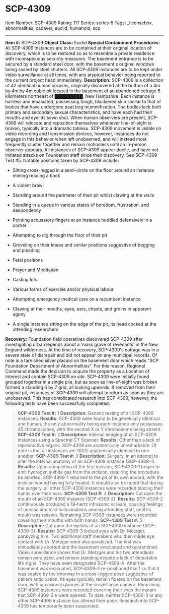 # SCP-4309
Item Number: SCP-4309
Rating: 117
Series: series-5
Tags: _licensebox, abnormalities, cadaver, euclid, humanoid, scp

---

  
**Item #:** SCP-4309 
**Object Class:** Euclid
**Special Containment Procedures:** All SCP-4309 instances are to be contained at their original location of discovery, which is to be restored so as to resemble a private residence with inconspicuous security measures. The basement entrance is to be secured by a standard steel door, with the basement's original windows being sealed by steel shutters.
All SCP-4309 instances are to be kept under video surveillance at all times, with any atypical behavior being reported to the current project head immediately.
**Description:** SCP-4309 is a collection of 42 identical human corpses, originally discovered at the bottom of a 4m by 4m by 4m cubic pit located in the basement of an abandoned cottage 6 kilometers northeast of █████████, New Hampshire. Each instance is hairless and emaciated, possessing tough, blackened skin similar to that of bodies that have undergone peat bog mummification. The bodies lack both primary and secondary sexual characteristics, and have each had their mouths and eyelids sewn shut.
When human observers are present, SCP-4309 will relocate and reposition themselves whenever line-of-sight is broken, typically into a dramatic tableau. SCP-4309 movement is visible on video recording and transmission devices, however, instances do not engage in this behavior when left unobserved, and will instead most frequently cluster together and remain motionless until an in-person observer appears. All instances of SCP-4309 appear docile, and have not initiated attacks on Foundation staff since their discovery. See SCP-4309 Test #5.
Notable positions taken by SCP-4309 include:
  * Sitting cross-legged in a semi-circle on the floor around an instance miming reading a book

  * A violent brawl

  * Standing around the perimeter of their pit whilst clawing at the walls

  * Standing in a queue in various states of boredom, frustration, and despondency

  * Pointing accusatory fingers at an instance huddled defensively in a corner

  * Attempting to dig through the floor of their pit

  * Groveling on their knees and similar positions suggestive of begging and pleading

  * Fetal positions

  * Prayer and Meditation

  * Casting lots

  * Various forms of exercise and/or physical labour

  * Attempting emergency medical care on a recumbent instance

  * Clawing at their mouths, eyes, ears, chests, and groins in apparent agony

  * A single instance sitting on the edge of the pit, its head cocked at the attending researchers

**Recovery:** Foundation field operatives discovered SCP-4309 after investigating urban legends about a 'mass grave of revenants' in the New England wilderness. At the time of recovery, SCP-4309's cottage was in a severe state of disrepair and did not appear on any municipal records. Of note is a tarnished silver placard on the basement door which reads "SCP Foundation Department of Abnormalities". For this reason, Regional Command made the decision to acquire the property as a Location of Interest and contain SCP-4309 on site.
SCP-4309 were initially found grouped together in a single pile, but as soon as line-of-sight was broken formed a standing 6 by 7 grid, all looking upwards. If removed from their original pit, instances of SCP-4309 will attempt to return as soon as they are unobserved. This has complicated research into SCP-4309, however, the following tests have been successfully completed:
> **SCP-4309 Test #:** 1
> **Description:** Genetic testing of all SCP-4309 instances.
> **Results:** SCP-4309 were found to be genetically identical and human, the only abnormality being each instance only possesses 45 chromosomes, with the second X or Y chromosome being absent.
> **SCP-4309 Test #:** 2
> **Description:** Internal imaging of all SCP-4309 instances using a Spectral CT Scanner.
> **Results:** Other than a lack of reproductive organs, SCP-4309 are anatomically unremarkable. Of note is that all instances are 100% anatomically identical to one another.
> **SCP-4309 Test #:** 3
> **Description:** Surgery, in an attempt to alter the internal anatomy of an SCP-4309 instance (SCP-4309-1).
> **Results:** Upon completion of the first incision, SCP-4309-1 began to emit hydrogen sulfide gas from the incision, requiring the procedure be aborted. SCP-4309-1 returned to the pit of its own accord, with the incision wound having fully healed. It should also be noted that during the surgery, all other SCP-4309 instances were recorded placing their hands over their ears.
> **SCP-4309 Test #:** 4
> **Description:** Cut open the mouth of an SCP-4309 instance (SCP-4309-2).
> **Results:** SCP-4309-2 continuously produced a 19-hertz infrasonic scream, causing feelings of unease and mild hallucinations among attending staff, until its mouth was resewn. Remaining SCP-4309 instances were recorded covering their mouths with both hands.
> **SCP-4309 Test #:** 5
> **Description:** Cut open the eyelids of an SCP-4309 instance (SCP-4309-3).
> **Results:** SCP-4309-3 locked eyes with Dr. Metzger, paralyzing him. Two additional staff members who then made eye contact with Dr. Metzger were also paralyzed. The test was immediately aborted and the basement evacuated and quarantined. Video surveillance shows that Dr. Metzger and his two attendants remain paralyzed, and remain standing despite a lack of detectable life signs. They have been designated SCP-4309-A.
> After the basement was evacuated, SCP-4309-3 re-positioned itself so that it was seated by the doorway in a cross-legged pose suggestive of patient anticipation. Its eyes typically remain fixated on the basement door, with occasional glances at the surveillance camera. Remaining SCP-4309 instances were recorded covering their eyes the instant that SCP-4309-3's were opened.
> To date, neither SCP-4309-3 or any other SCP-4309 instance has altered their pose.
Research into SCP-4309 has temporarily been suspended.